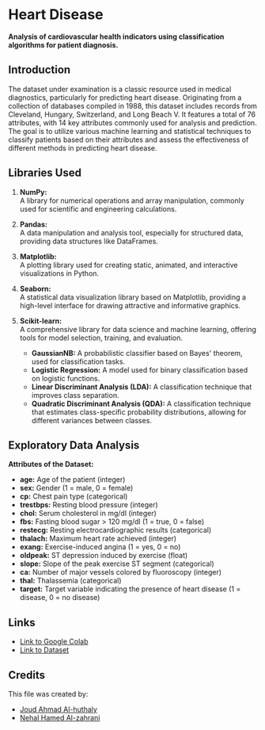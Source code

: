 # Heart Disease

**Analysis of cardiovascular health indicators using classification algorithms for patient diagnosis.**

## Introduction

The dataset under examination is a classic resource used in medical diagnostics, particularly for predicting heart disease. Originating from a collection of databases compiled in 1988, this dataset includes records from Cleveland, Hungary, Switzerland, and Long Beach V. It features a total of 76 attributes, with 14 key attributes commonly used for analysis and prediction. The goal is to utilize various machine learning and statistical techniques to classify patients based on their attributes and assess the effectiveness of different methods in predicting heart disease.

## Libraries Used

1. **NumPy:**  
   A library for numerical operations and array manipulation, commonly used for scientific and engineering calculations.

2. **Pandas:**  
   A data manipulation and analysis tool, especially for structured data, providing data structures like DataFrames.

3. **Matplotlib:**  
   A plotting library used for creating static, animated, and interactive visualizations in Python.

4. **Seaborn:**  
   A statistical data visualization library based on Matplotlib, providing a high-level interface for drawing attractive and informative graphics.

5. **Scikit-learn:**  
   A comprehensive library for data science and machine learning, offering tools for model selection, training, and evaluation.
   - **GaussianNB:** A probabilistic classifier based on Bayes' theorem, used for classification tasks.
   - **Logistic Regression:** A model used for binary classification based on logistic functions.
   - **Linear Discriminant Analysis (LDA):** A classification technique that improves class separation.
   - **Quadratic Discriminant Analysis (QDA):** A classification technique that estimates class-specific probability distributions, allowing for different variances between classes.



## Exploratory Data Analysis

**Attributes of the Dataset:**

- **age:** Age of the patient (integer)
- **sex:** Gender (1 = male, 0 = female)
- **cp:** Chest pain type (categorical)
- **trestbps:** Resting blood pressure (integer)
- **chol:** Serum cholesterol in mg/dl (integer)
- **fbs:** Fasting blood sugar > 120 mg/dl (1 = true, 0 = false)
- **restecg:** Resting electrocardiographic results (categorical)
- **thalach:** Maximum heart rate achieved (integer)
- **exang:** Exercise-induced angina (1 = yes, 0 = no)
- **oldpeak:** ST depression induced by exercise (float)
- **slope:** Slope of the peak exercise ST segment (categorical)
- **ca:** Number of major vessels colored by fluoroscopy (integer)
- **thal:** Thalassemia (categorical)
- **target:** Target variable indicating the presence of heart disease (1 = disease, 0 = no disease)

## Links

- [Link to Google Colab](https://colab.research.google.com/drive/17UEhNE9lCwMhyw2fNrF8__jMWlygHwm1?usp=sharing)  
- [Link to Dataset](https://www.kaggle.com/ronitf/heart-disease-uci)


## Credits

This file was created by:
- [Joud Ahmad Al-huthaly](https://github.com/BYXDATA)
- [Nehal Hamed Al-zahrani](https://github.com/nehal3589)
